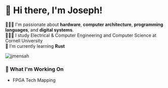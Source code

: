 # 👋 Hi there, I'm Joseph!
👩🏻‍💻 I'm passionate about **hardware**, **computer architecture**, **programming languages**, and **digital systems**.<br/>
👩🏻‍🎓 I study Electrical & Computer Engineering and Computer Science at Cornell University<br/>
🌱 I’m currently learning **Rust**

<p align="left"> <img src="https://komarev.com/ghpvc/?username=jjmensah&label=Profile%20views&color=0e75b6&style=flat" alt="jjmensah" /> </p>

### 🔭 What I'm Working On
- FPGA Tech Mapping
